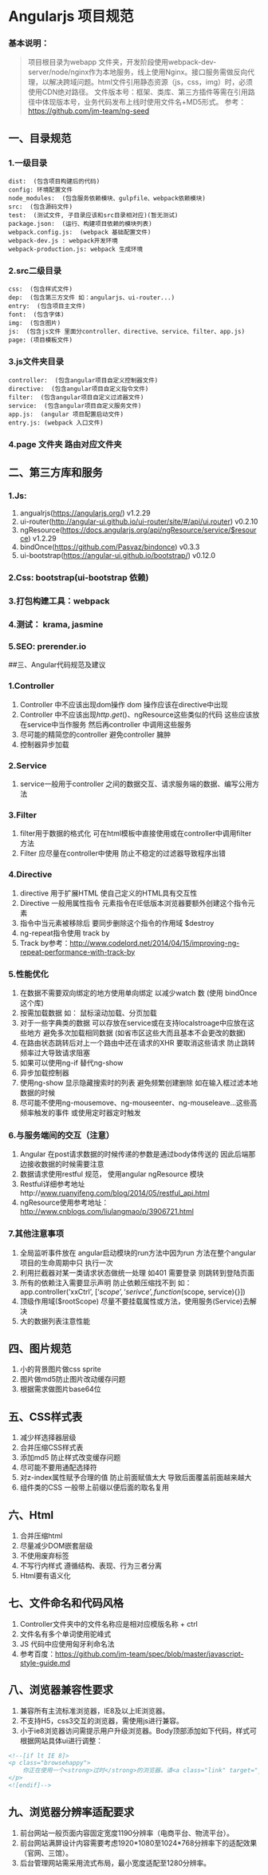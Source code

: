 # Angularjs 项目规范
### 基本说明：
> 项目根目录为webapp 文件夹，开发阶段使用webpack-dev-server/node/nginx作为本地服务，线上使用Nginx。接口服务需做反向代理，以解决跨域问题。html文件引用静态资源（js，css，img）时，必须使用CDN绝对路径。
> 文件版本号：框架、类库、第三方插件等需在引用路径中体现版本号，业务代码发布上线时使用文件名+MD5形式。
> 参考：https://github.com/jm-team/ng-seed


## 一、目录规范
### 1.一级目录
```
dist:  (包含项目构建后的代码)
config: 环境配置文件
node_modules:  (包含服务依赖模块、gulpfile、webpack依赖模块)
src:  (包含源码文件)
test:  (测试文件, 子目录应该和src目录相对应)(暂无测试)
package.json:  (运行、构建项目依赖的模块列表)
webpack.config.js:  (webpack 基础配置文件)
webpack-dev.js : webpack开发环境
webpack-production.js: webpack 生成环境
```




### 2.src二级目录
```
css:  (包含样式文件)
dep:  (包含第三方文件 如：angularjs、ui-router...)
entry:  (包含项目主文件)
font:  (包含字体)
img:  (包含图片)
js:  (包含js文件 里面分controller、directive、service、filter、app.js)
page: (项目模板文件)
```



### 3.js文件夹目录
```
controller:  (包含angular项目自定义控制器文件)
directive:  (包含angular项目自定义指令文件)
filter:  (包含angular项目自定义过滤器文件)
service:  (包含angular项目自定义服务文件)
app.js:  (angular 项目配置启动文件)
entry.js: (webpack 入口文件)
```

### 4.page 文件夹 路由对应文件夹

## 二、第三方库和服务

### 1.Js: 
1. angualrjs(https://angularjs.org/) v1.2.29
2. ui-router(http://angular-ui.github.io/ui-router/site/#/api/ui.router) v0.2.10
3. ngResource(https://docs.angularjs.org/api/ngResource/service/$resource) v1.2.29
4. bindOnce(https://github.com/Pasvaz/bindonce) v0.3.3
5. ui-bootstrap(https://angular-ui.github.io/bootstrap/) v0.12.0

### 2.Css: bootstrap(ui-bootstrap 依赖)
### 3.打包构建工具：webpack
### 4.测试： krama, jasmine
### 5.SEO:  prerender.io

##三、Angular代码规范及建议
### 1.Controller
1. Controller 中不应该出现dom操作 dom 操作应该在directive中出现
2. Controller 中不应该出现$http.get()、$ngResource这些类似的代码 这些应该放在service中当作服务 然后再controller 中调用这些服务
3. 尽可能的精简您的controller 避免controller 臃肿
4. 控制器异步加载

### 2.Service
1. service一般用于controller 之间的数据交互、请求服务端的数据、编写公用方法

### 3.Filter
1. filter用于数据的格式化 可在html模板中直接使用或在controller中调用filter 方法
2. Filter 应尽量在controller中使用 防止不稳定的过滤器导致程序出错

### 4.Directive
1. directive 用于扩展HTML 使自己定义的HTML具有交互性
2. Directive 一般用属性指令 元素指令在IE低版本浏览器要额外创建这个指令元素
3. 指令中当元素被移除后 要同步删除这个指令的作用域 $destroy
4. ng-repeat指令使用 track by  
5. Track by参考：http://www.codelord.net/2014/04/15/improving-ng-repeat-performance-with-track-by

### 5.性能优化
1. 在数据不需要双向绑定的地方使用单向绑定 以减少watch 数 (使用 bindOnce这个库)
2. 按需加载数据 如： 鼠标滚动加载、分页加载
3. 对于一些字典类的数据 可以存放在service或在支持localstroage中应放在这些地方 避免多次加载相同数据 (如省市区这些大而且基本不会更改的数据)
4. 在路由状态跳转后对上一个路由中还在请求的XHR 要取消这些请求 防止跳转频率过大导致请求阻塞
5. 如果可以使用ng-if 替代ng-show
6. 异步加载控制器
7. 使用ng-show 显示隐藏搜索时的列表 避免频繁创建删除 如在输入框过滤本地数据的时候
8. 尽可能不使用ng-mousemove、ng-mouseenter、ng-mouseleave...这些高频率触发的事件 或使用定时器定时触发
### 6.与服务端间的交互（注意）
1. Angular 在post请求数据的时候传递的参数是通过body体传送的 因此后端那边接收数据的时候需要注意
2. 数据请求使用restful 规范， 使用angular ngResource 模块
3. Restful详细参考地址http://www.ruanyifeng.com/blog/2014/05/restful_api.html
4. ngResource使用参考地址：http://www.cnblogs.com/liulangmao/p/3906721.html

### 7.其他注意事项
1. 全局监听事件放在 angular启动模块的run方法中因为run 方法在整个angular项目的生命周期中只 执行一次
2. 利用拦截器对某一类请求状态做统一处理 如401 需要登录 则跳转到登陆页面
3. 所有的依赖注入需要显示声明 防止依赖压缩找不到 
如：app.controller(‘xxCtrl’, [‘$scope’, ‘serivce’, function($scope, service){}])
4. 顶级作用域($rootScope) 尽量不要挂载属性或方法，使用服务(Service)去解决
5. 大的数据列表注意性能

## 四、图片规范
1. 小的背景图片做css sprite
2. 图片做md5防止图片改动缓存问题
3. 根据需求做图片base64位

## 五、CSS样式表
1. 减少样选择器层级
2. 合并压缩CSS样式表
3. 添加md5 防止样式改变缓存问题
4. 尽可能不要用通配选择符
5. 对z-index属性赋予合理的值 防止前面赋值太大 导致后面覆盖前面越来越大
6. 组件类的CSS 一般带上前缀以便后面的取名复用

## 六、Html
1. 合并压缩html
2. 尽量减少DOM嵌套层级
3. 不使用废弃标签
4. 不写行内样式 遵循结构、表现、行为三者分离
5. Html要有语义化

## 七、文件命名和代码风格
1. Controller文件夹中的文件名称应是相对应模版名称 + ctrl
2. 文件名有多个单词使用驼峰式
3. JS 代码中应使用匈牙利命名法
4. 参考百度：https://github.com/jm-team/spec/blob/master/javascript-style-guide.md

## 八、浏览器兼容性要求
1. 兼容所有主流标准浏览器，IE8及以上IE浏览器。
2. 不支持H5，css3交互的浏览器，需使用js进行兼容。
3. 小于ie8浏览器访问需提示用户升级浏览器。Body顶部添加如下代码，样式可根据网站具体ui进行调整：

```html
<!--[if lt IE 8]>
<p class="browsehappy">
    你正在使用一个<strong>过时</strong>的浏览器。请<a class="link" target="_blank" href="http://browsehappy.com">升级你的浏览器</a>以查看此页面。
</p>
<![endif]-->
```


## 九、浏览器分辨率适配要求
1. 前台网站一般页面内容固定宽度1190分辨率（电商平台、物流平台）。
2. 前台网站满屏设计内容需要考虑1920\*1080至1024\*768分辨率下的适配效果（官网、三馆）。
3. 后台管理网站需采用流式布局，最小宽度适配至1280分辨率。